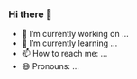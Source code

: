 ### Hi there 👋


- 🔭 I’m currently working on ...
- 🌱 I’m currently learning ...
- 📫 How to reach me: ...
- 😄 Pronouns: ...
